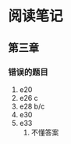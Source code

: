 <!--
 * @Description:
 * @Author: Amamiya
 * @Date: 2022-08-16 11:07:14
 * TechChangeTheWorld
 * WHUROBOCON_Alright_Reserved
-->

# 阅读笔记

## 第三章
### 错误的题目
1. e20
2. e26 c
3. e28 b/c
4. e30 
5. e33 
   1. 不懂答案